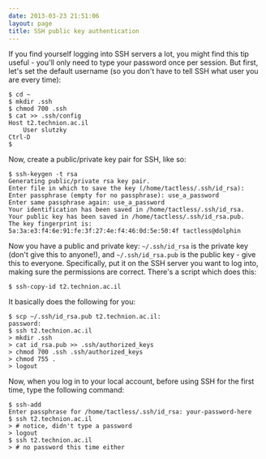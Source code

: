 ```yaml
---
date: 2013-03-23 21:51:06
layout: page
title: SSH public key authentication
---
```


If you find yourself logging into SSH servers a lot, you might find this tip
useful - you'll only need to type your password once per session. But first,
let's set the default username (so you don't have to tell SSH what user you are
every time):

```console
$ cd ~
$ mkdir .ssh
$ chmod 700 .ssh
$ cat >> .ssh/config
Host t2.technion.ac.il
	User slutzky
Ctrl-D
$
```

Now, create a public/private key pair for SSH, like so:

```console
$ ssh-keygen -t rsa
Generating public/private rsa key pair.
Enter file in which to save the key (/home/tactless/.ssh/id_rsa): 
Enter passphrase (empty for no passphrase): use_a_password
Enter same passphrase again: use_a_password
Your identification has been saved in /home/tactless/.ssh/id_rsa.
Your public key has been saved in /home/tactless/.ssh/id_rsa.pub.
The key fingerprint is:
5a:3a:e3:f4:6e:91:fe:3f:27:4e:f4:46:0d:5e:50:4f tactless@dolphin
```

Now you have a public and private key: `~/.ssh/id_rsa` is the private key
(don't give this to anyone!), and `~/.ssh/id_rsa.pub` is the public key - give
this to everyone. Specifically, put it on the SSH server you want to log into,
making sure the permissions are correct. There's a script which does this:

```console
$ ssh-copy-id t2.technion.ac.il
```

It basically does the following for you:

```console
$ scp ~/.ssh/id_rsa.pub t2.technion.ac.il:
password:
$ ssh t2.technion.ac.il
> mkdir .ssh
> cat id_rsa.pub >> .ssh/authorized_keys
> chmod 700 .ssh .ssh/authorized_keys
> chmod 755 .
> logout
```

Now, when you log in to your local account, before using SSH for the first time, type the following command:

```console
$ ssh-add
Enter passphrase for /home/tactless/.ssh/id_rsa: your-password-here
$ ssh t2.technion.ac.il
> # notice, didn't type a password
> logout
$ ssh t2.technion.ac.il
> # no password this time either
```
